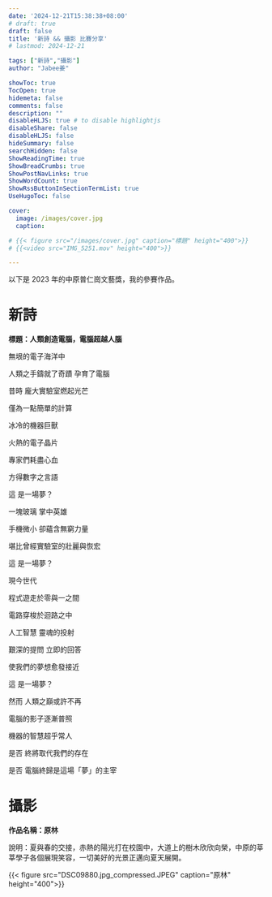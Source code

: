 ```yaml
---
date: '2024-12-21T15:38:38+08:00'
# draft: true
draft: false
title: '新詩 && 攝影 比賽分享'
# lastmod: 2024-12-21

tags: ["新詩","攝影"]
author: "Jabee姜"

showToc: true
TocOpen: true
hidemeta: false
comments: false
description: ""
disableHLJS: true # to disable highlightjs
disableShare: false
disableHLJS: false
hideSummary: false
searchHidden: false
ShowReadingTime: true
ShowBreadCrumbs: true
ShowPostNavLinks: true
ShowWordCount: true
ShowRssButtonInSectionTermList: true
UseHugoToc: false

cover:
  image: /images/cover.jpg
  caption: 

# {{< figure src="/images/cover.jpg" caption="標題" height="400">}}
# {{<video src="IMG_5251.mov" height="400">}}

---
```


以下是 2023 年的中原普仁崗文藝獎，我的參賽作品。

# 新詩

**標題：人類創造電腦，電腦超越人腦**

無垠的電子海洋中

人類之手鑄就了奇蹟 孕育了電腦

昔時 龐大實驗室燃起光芒

僅為一點簡單的計算

冰冷的機器巨獸

火熱的電子晶片

專家們耗盡心血

方得數字之言語

這 是一場夢？



一塊玻璃 掌中英雄

手機微小 卻蘊含無窮力量

堪比曾經實驗室的壯麗與恢宏

這 是一場夢？



現今世代

程式遊走於零與一之間

電路穿梭於迴路之中

人工智慧 靈魂的投射

艱深的提問 立即的回答

使我們的夢想愈發接近

這 是一場夢？



然而 人類之巔或許不再



電腦的影子逐漸普照

機器的智慧超乎常人



是否 終將取代我們的存在

是否 電腦終歸是這場「夢」的主宰



# 攝影

**作品名稱：原林**

說明：夏與春的交接，赤熱的陽光打在校園中，大道上的樹木欣欣向榮，中原的莘莘學子各個展現笑容，一切美好的光景正邁向夏天展開。

{{< figure src="DSC09880.jpg_compressed.JPEG" caption="原林" height="400">}}
